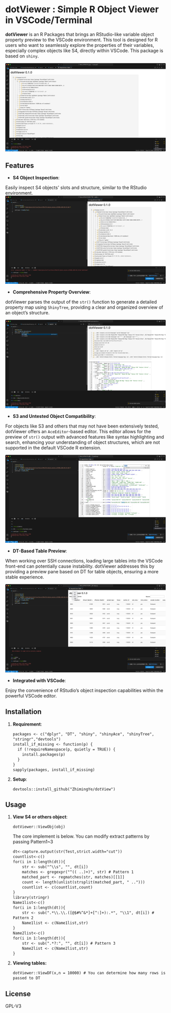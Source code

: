 # dotViewer : Simple R Object Viewer in VSCode/Terminal

**dotViewer** is an R Packages that brings an RStudio-like variable object property preview to the VSCode environment. This tool is designed for R users who want to seamlessly explore the properties of their variables, especially complex objects like S4, directly within VSCode. This package is based on `shiny`.

![](Figs/Fig3.jpg)

## Features

-   **S4 Object Inspection**:

Easily inspect S4 objects' slots and structure, similar to the RStudio environment. ![](Figs/S4obj.jpg)

-   **Comprehensive Property Overview**:

dotViewer parses the output of the `str()` function to generate a detailed property map using `ShinyTree`, providing a clear and organized overview of an object’s structure. 

![](Figs/s3obj.jpg)

-   **S3 and Untested Object Compatibility**:

For objects like S3 and others that may not have been extensively tested, dotViewer offers an `AceEditor`-based editor. This editor allows for the preview of `str()` output with advanced features like syntax highlighting and search, enhancing your understanding of object structures, which are not supported in the default VSCode R extension. 

![](Figs/S3Tibble.jpg)

-   **DT-Based Table Preview**:

When working over SSH connections, loading large tables into the VSCode front-end can potentially cause instability. dotViewer addresses this by providing a preview pane based on DT for table objects, ensuring a more stable experience.

![](Figs/DTExample.jpg) 

-   **Integrated with VSCode**:

Enjoy the convenience of RStudio’s object inspection capabilities within the powerful VSCode editor.

## Installation

1.  **Requirement**:

    ```         
    packages <- c("dplyr", "DT", "shiny", "shinyAce", "shinyTree", "stringr","devtools")
    install_if_missing <- function(p) {
      if (!requireNamespace(p, quietly = TRUE)) {
        install.packages(p)
      }
    }
    sapply(packages, install_if_missing)
    ```

2.  **Setup**:

    ```         
    devtools::install_github("ZhimingYe/dotView")
    ```

## Usage

1.  **View S4 or others object**:

    ```         
    dotViewer::ViewObj(obj)
    ```

    The core implement is below. You can modify extract patterns by passing Pattern1\~3

    ```         
    dt<-capture.output(str(Test,strict.width="cut"))
    countlist<-c()
    for(i in 1:length(dt)){
        str <- sub("^\\s", "", dt[i])
        matches <- gregexpr("^(( ..)+)", str) # Pattern 1
        matched_part <- regmatches(str, matches)[[1]]
        count <- length(unlist(strsplit(matched_part, " ..")))
        countlist <- c(countlist,count)
    }
    library(stringr)
    Name1list<-c()
    for(i in 1:length(dt)){
        str <- sub(".*\\.\\.([@$#%^&*]+[^:]+):.*", "\\1", dt[i]) # Pattern 2
        Name1list <- c(Name1list,str)
    }
    Name2list<-c()
    for(i in 1:length(dt)){
        str <- sub(".*?:", "", dt[i]) # Pattern 3
        Name2list <- c(Name2list,str)
    }
    ```

2.  **Viewing tables:**

    ```         
    dotViewer::ViewDF(x,n = 10000) # You can determine how many rows is passed to DT
    ```

## License

GPL-V3
